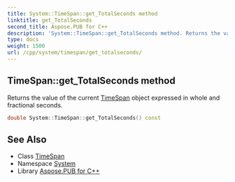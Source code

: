 ```yaml
---
title: System::TimeSpan::get_TotalSeconds method
linktitle: get_TotalSeconds
second_title: Aspose.PUB for C++
description: 'System::TimeSpan::get_TotalSeconds method. Returns the value of the current TimeSpan object expressed in whole and fractional seconds in C++.'
type: docs
weight: 1500
url: /cpp/system/timespan/get_totalseconds/
---
```

## TimeSpan::get_TotalSeconds method


Returns the value of the current [TimeSpan](../) object expressed in whole and fractional seconds.

```cpp
double System::TimeSpan::get_TotalSeconds() const
```

## See Also

* Class [TimeSpan](../)
* Namespace [System](../../)
* Library [Aspose.PUB for C++](../../../)

